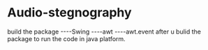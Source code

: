 # Audio-stegnography
build the package 
----Swing
----awt
----awt.event
after u bulid the package to run the code in java platform.

